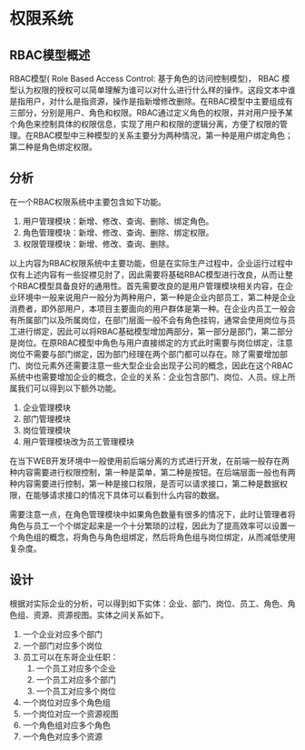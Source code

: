 # 权限系统

## RBAC模型概述
RBAC模型( Role Based Access Control: 基于角色的访问控制模型)， RBAC 模型认为权限的授权可以简单理解为谁可以对什么进行什么样的操作。这段文本中谁是指用户，对什么是指资源，操作是指新增修改删除。在RBAC模型中主要组成有三部分，分别是用户、角色和权限。RBAC通过定义角色的权限，并对用户授予某个角色来控制具体的权限信息，实现了用户和权限的逻辑分离，方便了权限的管理。在RBAC模型中三种模型的关系主要分为两种情况，第一种是用户绑定角色；第二种是角色绑定权限。



## 分析

在一个RBAC权限系统中主要包含如下功能。

1. 用户管理模块：新增、修改、查询、删除、绑定角色。
2. 角色管理模块：新增、修改、查询、删除、绑定权限。
3. 权限管理模块：新增、修改、查询、删除。

以上内容为RBAC权限系统中主要功能，但是在实际生产过程中，企业运行过程中仅有上述内容有一些捉襟见肘了，因此需要将基础RBAC模型进行改良，从而让整个RBAC模型具备良好的通用性。首先需要改良的是用户管理模块相关内容，在企业环境中一般来说用户一般分为两种用户，第一种是企业内部员工，第二种是企业消费者，即外部用户，本项目主要面向的用户群体是第一种。在企业内员工一般会有所属部门以及所属岗位，在部门层面一般不会有角色挂钩，通常会使用岗位与员工进行绑定，因此可以将RBAC基础模型增加两部分，第一部分是部门，第二部分是岗位。在原RBAC模型中角色与用户直接绑定的方式此时需要与岗位绑定，注意岗位不需要与部门绑定，因为部门经理在两个部门都可以存在。除了需要增加部门、岗位元素外还需要注意一些大型企业会出现子公司的概念，因此在这个RBAC系统中也需要增加企业的概念，企业的关系：企业包含部门、岗位、人员。综上所属我们可以得到以下额外功能。

1. 企业管理模块
2. 部门管理模块
3. 岗位管理模块
4. 用户管理模块改为员工管理模块

在当下WEB开发环境中一般使用前后端分离的方式进行开发，在前端一般存在两种内容需要进行权限控制，第一种是菜单，第二种是按钮。在后端层面一般也有两种内容需要进行控制，第一种是接口权限，是否可以请求接口，第二种是数据权限，在能够请求接口的情况下具体可以看到什么内容的数据。

需要注意一点，在角色管理模块中如果角色数量有很多的情况下，此时让管理者将角色与员工一个个绑定起来是一个十分繁琐的过程，因此为了提高效率可以设置一个角色组的概念，将角色与角色组绑定，然后将角色组与岗位绑定，从而减低使用复杂度。



## 设计

根据对实际企业的分析，可以得到如下实体：企业、部门、岗位、员工、角色、角色组、资源、资源视图。实体之间关系如下。

1. 一个企业对应多个部门
2. 一个部门对应多个岗位
3. 员工可以在东哥企业任职：
   1. 一个员工对应多个企业
   2. 一个员工对应多个部门
   3. 一个员工对应多个岗位
4. 一个岗位对应多个角色组
5. 一个岗位对应一个资源视图
6. 一个角色组对应多个角色
7. 一个角色对应多个资源





